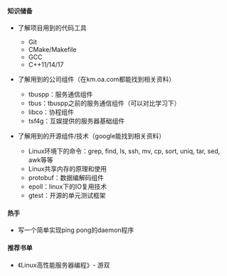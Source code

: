#### 知识储备

- 了解项目用到的代码工具

  - Git
  - CMake/Makefile
  - GCC
  - C++11/14/17

- 了解用到的公司组件（在km.oa.com都能找到相关资料）

  - tbuspp：服务通信组件
  - tbus：tbuspp之前的服务通信组件（可以对比学习下）
  - libco：协程组件
  - tsf4g：互娱提供的服务器基础组件

- 了解用到的开源组件/技术（google能找到相关资料）

  - Linux环境下的命令：grep, find, ls, ssh, mv, cp, sort, uniq, tar, sed, awk等等
  - Linux共享内存的原理和使用
  - protobuf：数据编解码组件
  - epoll：linux下的IO复用技术
  - gtest：开源的单元测试框架


#### 热手
- 写一个简单实现ping pong的daemon程序

#### 推荐书单

- 《Linux高性能服务器编程》- 游双

